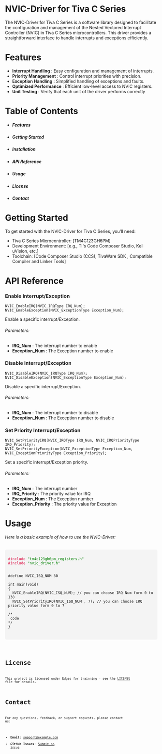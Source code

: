 # NVIC-Driver for Tiva C Series
The NVIC-Driver for Tiva C Series is a software library designed to facilitate the configuration and management of the Nested Vectored Interrupt Controller (NVIC) in Tiva C Series microcontrollers. This driver provides a straightforward interface to handle interrupts and exceptions efficiently.

# Features



- **Interrupt Handling**    : Easy configuration and management of interrupts.
- **Priority Management**   : Control interrupt priorities with precision.
- **Exception Handling**    : Simplified handling of exceptions and faults.
- **Optimized Performance** : Efficient low-level access to NVIC registers.
- **Unit Testing**          : Verify that each unit of the driver performs correctly 


# Table of Contents
- ##### Features
- ##### Getting Started
- ##### Installation
- ##### API Reference
- ##### Usage
- ##### License
- ##### Contact

# Getting Started
To get started with the NVIC-Driver for Tiva C Series, you'll need:
- Tiva C Series Microcontroller: [TM4C123GH6PM]
- Development Environment: [e.g., TI's Code Composer Studio, Keil uVision, etc.]
- Toolchain: [Code Composer Studio (CCS), TivaWare SDK , Compatible Compiler and Linker Tools]

# API Reference
### Enable Interrupt/Exception
```
NVIC_EnableIRQ(NVIC_IRQType IRQ_Num);
NVIC_EnableException(NVIC_ExceptionType Exception_Num);
```
Enable a specific interrupt/Exception.
###### Parameters:
- **IRQ_Num** : The interrupt number to enable
- **Exception_Num** : The Exception number to enable

  
### Disable Interrupt/Exception
```
NVIC_DisableIRQ(NVIC_IRQType IRQ_Num);
NVIC_DisableException(NVIC_ExceptionType Exception_Num);
```
Disable a specific interrupt/Exception.
###### Parameters:
- **IRQ_Num** : The interrupt number to disable
- **Exception_Num** : The Exception number to disable

### Set Priority Interrupt/Exception
```
NVIC_SetPriorityIRQ(NVIC_IRQType IRQ_Num, NVIC_IRQPriorityType IRQ_Priority);
NVIC_SetPriorityException(NVIC_ExceptionType Exception_Num, NVIC_ExceptionPriorityType Exception_Priority);
```
Set a specific interrupt/Exception priority.
###### Parameters:
- **IRQ_Num** : The interrupt number
- **IRQ_Priority** : The priority value for IRQ  
- **Exception_Num** : The Exception number
- **Exception_Priority** : The priority value for Exception  

# Usage
###### Here is a basic example of how to use the NVIC-Driver:

<pre style="background-color: #f4f4f4; padding: 10px; border-radius: 5px;">
<code>
<span style="color: #d14;">#include</span> <span style="color: #008000;">"tm4c123gh6pm_registers.h"</span>
<span style="color: #d14;">#include</span> <span style="color: #008000;">"nvic_driver.h"</span>


#define NVIC_ISQ_NUM 30

int main(void)
{
  NVIC_EnableIRQ(NVIC_ISQ_NUM); // you can choose IRQ Num form 0 to 138
  NVIC_SetPriorityIRQ(NVIC_ISQ_NUM , 7); // you can choose IRQ priority value form 0 to 7

/*
 code
*/
}

<code> 
</pre>

# License
This project is licensed under Edges for trainning - see the [LICENSE](https://drive.google.com/file/d/18jCrTpFFtlCLnNwZPi9EXOUJyDeH7DTe/view?usp=drive_link) file for details.
# Contact
For any questions, feedback, or support requests, please contact us:
- **Email**: [support@example.com](muhamedamrrr@gmail.com)
- **GitHub Issues**: [Submit an issue](https://github.com/MuhamedAmr10/NVIC_Driver/issues)



